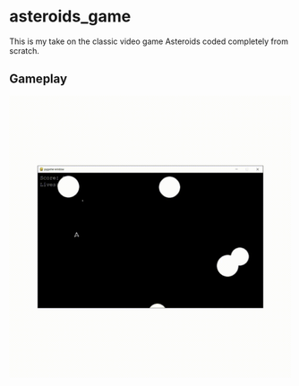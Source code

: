 # asteroids_game
This is my take on the classic video game Asteroids coded completely from scratch.

## Gameplay
![](https://github.com/BakiTheGrappler91/asteroids_game/blob/main/asteroids_gif.gif)

